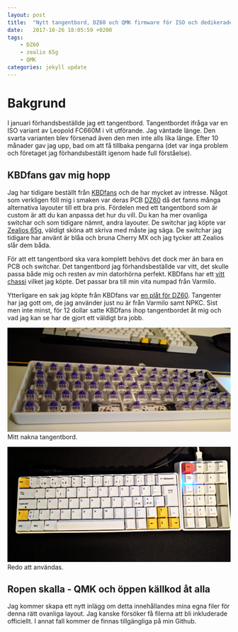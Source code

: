 ```yaml
---
layout: post
title:  "Nytt tangentbord, DZ60 och QMK firmware för ISO och dedikerade piltangenter"
date:   2017-10-26 18:05:59 +0200
tags:
    - DZ60
    - zealio 65g
    - QMK
categories: jekyll update
---
```


# Bakgrund

I januari förhandsbeställde jag ett tangentbord. Tangentbordet ifråga var en ISO variant av Leopold FC660M i vit utförande. Jag väntade länge. Den svarta varianten blev försenad även den men inte alls lika länge. Efter 10 månader gav jag upp, bad om att få tillbaka pengarna (det var inga problem och företaget jag förhandsbeställt igenom hade full förståelse).


## KBDfans gav mig hopp

Jag har tidigare beställt från [KBDfans](https://kbdfans.myshopify.com/) och de har mycket av intresse. Något som verkligen föll mig i smaken var deras PCB [DZ60](https://kbdfans.myshopify.com/collections/pcb/products/dz60-60-pcb) då det fanns många alternativa layouter till ett bra pris. Fördelen med ett tangentbord som är custom är att du kan anpassa det hur du vill. Du kan ha mer ovanliga switchar och som tidigare nämnt, andra layouter. De switchar jag köpte var [Zealios 65g](https://kbdfans.myshopify.com/products/switch-68-cherry-gateron-zealio), väldigt sköna att skriva med måste jag säga. De switchar jag tidigare har använt är blåa och bruna Cherry MX och jag tycker att Zealios slår dem båda.

För att ett tangentbord ska vara komplett behövs det dock mer än bara en PCB och switchar. Det tangentbord jag förhandsbeställde var vitt, det skulle passa både mig och resten av min datorhörna perfekt. KBDfans har ett [vitt chassi](https://kbdfans.myshopify.com/products/60-plastic-case) vilket jag köpte. Det passar bra till min vita numpad från Varmilo.

Ytterligare en sak jag köpte från KBDfans var [en plåt för DZ60](https://kbdfans.myshopify.com/products/dz60-cnc-aluminum-plate). Tangenter har jag gott om, de jag använder just nu är från Varmilo samt NPKC. Sist men inte minst, för 12 dollar satte KBDfans ihop tangentbordet åt mig och vad jag kan se har de gjort ett väldigt bra jobb.

![](/images/zealio.jpg)
Mitt nakna tangentbord.

![](/images/done.jpg)
Redo att användas.

## Ropen skalla - QMK och öppen källkod åt alla

Jag kommer skapa ett nytt inlägg om detta innehållandes mina egna filer för denna rätt ovanliga layout. Jag kanske försöker få filerna att bli inkluderade officiellt. I annat fall kommer de finnas tillgängliga på min Github.
